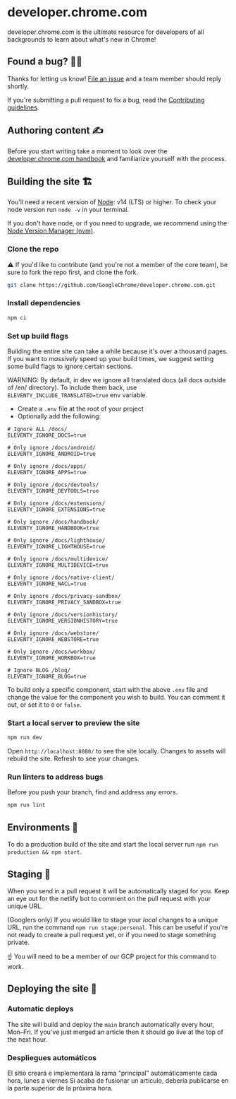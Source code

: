 # developer.chrome.com

developer.chrome.com is the ultimate resource for developers of all backgrounds
to learn about what's new in Chrome!

## Found a bug? 👷‍♀️

Thanks for letting us know! [File an issue](https://github.com/GoogleChrome/developer.chrome.com/issues/new?assignees=&labels=bug&template=bug_report.md&title=) and a team member should reply shortly.

If you're submitting a pull request to fix a bug, read the
[Contributing guidelines](https://github.com/GoogleChrome/developer.chrome.com/blob/main/CONTRIBUTING.md).

## Authoring content ✍️

Before you start writing take a moment to look over the
[developer.chrome.com handbook](https://developer.chrome.com/docs/handbook) and
familiarize yourself with the process.

## Building the site 🏗

You'll need a recent version of [Node](https://nodejs.org/): v14 (LTS) or higher.
To check your node version run `node -v` in your terminal.

If you don't have node, or if you need to upgrade, we recommend using the [Node
Version Manager (nvm)](https://github.com/nvm-sh/nvm).

### Clone the repo

⚠️ If you'd like to contribute (and you're not a member of the core team), be sure to fork the repo first, and clone the fork.

```bash
git clone https://github.com/GoogleChrome/developer.chrome.com.git
```

### Install dependencies

```bash
npm ci
```

### Set up build flags

Building the entire site can take a while because it's over a thousand pages.
If you want to _massively_ speed up your build times, we suggest setting some
build flags to ignore certain sections.

WARNING: By default, in dev we ignore all translated docs (all docs outside of /en/ directory).
To include them back, use `ELEVENTY_INCLUDE_TRANSLATED=true` env variable.

- Create a `.env` file at the root of your project
- Optionally add the following:

```text
# Ignore ALL /docs/
ELEVENTY_IGNORE_DOCS=true

# Only ignore /docs/android/
ELEVENTY_IGNORE_ANDROID=true

# Only ignore /docs/apps/
ELEVENTY_IGNORE_APPS=true

# Only ignore /docs/devtools/
ELEVENTY_IGNORE_DEVTOOLS=true

# Only ignore /docs/extensions/
ELEVENTY_IGNORE_EXTENSIONS=true

# Only ignore /docs/handbook/
ELEVENTY_IGNORE_HANDBOOK=true

# Only ignore /docs/lighthouse/
ELEVENTY_IGNORE_LIGHTHOUSE=true

# Only ignore /docs/multidevice/
ELEVENTY_IGNORE_MULTIDEVICE=true

# Only ignore /docs/native-client/
ELEVENTY_IGNORE_NACL=true

# Only ignore /docs/privacy-sandbox/
ELEVENTY_IGNORE_PRIVACY_SANDBOX=true

# Only ignore /docs/versionhistory/
ELEVENTY_IGNORE_VERSIONHISTORY=true

# Only ignore /docs/webstore/
ELEVENTY_IGNORE_WEBSTORE=true

# Only ignore /docs/workbox/
ELEVENTY_IGNORE_WORKBOX=true

# Ignore BLOG /blog/
ELEVENTY_IGNORE_BLOG=true
```

To build only a specific component, start with the above `.env` file and change the value for the
component you wish to build. You can comment it out, or set it to `0` or `false`.

### Start a local server to preview the site

```bash
npm run dev
```

Open `http://localhost:8080/` to see the site locally. Changes to assets will
rebuild the site. Refresh to see your changes.

### Run linters to address bugs

Before you push your branch, find and address any errors.

```bash
npm run lint
```

## Environments 🌳

To do a production build of the site and start the local server
run `npm run production && npm start`.

## Staging 🕺

When you send in a pull request it will be automatically staged for you. Keep an
eye out for the netlify bot to comment on the pull request with your unique URL.

(Googlers only) If you would like to stage your _local_ changes to a unique URL,
run the command `npm run stage:personal`. This can be useful if you're not ready
to create a pull request yet, or if you need to stage something private.

☝️ You will need to be a member of our GCP project for this command to work.

## Deploying the site 🚀

### Automatic deploys

The site will build and deploy the `main` branch automatically every hour,
Mon–Fri. If you've just merged an article then it should go live at the top
of the next hour.

### Despliegues automáticos

El sitio creará e implementará la rama "principal" automáticamente cada hora,
lunes a viernes Si acaba de fusionar un artículo, debería publicarse en la parte superior
de la próxima hora.
